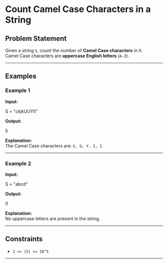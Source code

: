 # Count Camel Case Characters in a String

## Problem Statement  
Given a string `S`, count the number of **Camel Case characters** in it.  
Camel Case characters are **uppercase English letters** (`A-Z`).  

---

## Examples  

### Example 1
**Input:**  

S = "ckjkUUYII"

**Output:**  

5

**Explanation:**  
The Camel Case characters are: `U, U, Y, I, I`.  

---

### Example 2
**Input:**  

S = "abcd"

**Output:**  

0

**Explanation:**  
No uppercase letters are present in the string.  

---

## Constraints
- `1 <= |S| <= 10^5`  

---
